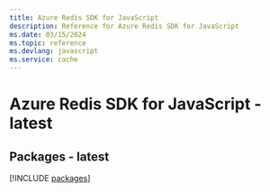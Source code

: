```yaml
---
title: Azure Redis SDK for JavaScript
description: Reference for Azure Redis SDK for JavaScript
ms.date: 03/15/2024
ms.topic: reference
ms.devlang: javascript
ms.service: cache
---
```

# Azure Redis SDK for JavaScript - latest
## Packages - latest
[!INCLUDE [packages](redis-index.md)]